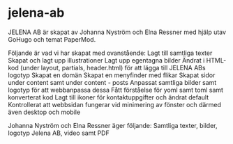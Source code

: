 # jelena-ab
 
 JELENA AB är skapat av Johanna Nyström och Elna Ressner med hjälp utav GoHugo och temat PaperMod.

 Följande är vad vi har skapat med ovanstående:
  Lagt till samtliga texter
  Skapat och lagt upp illustrationer
  Lagt upp egentagna bilder
  Ändrat i HTML-kod (under layout, partials, header.html) för att lägga till JELENA ABs logotyp
  Skapat en domän
  Skapat en menyfinder med flikar
  Skapat sidor under content samt under content - posts
  Anpassat samtliga bilder samt logotyp för att webbanpassa dessa
  Fått förståelse för yoml samt toml samt konverterat kod
  Lagt till ikoner för kontaktuppgifter och ändrat default
  Kontrollerat att webbsidan fungerar vid minimering av fönster och därmed även desktop och mobile



  Johanna Nyström och Elna Ressner äger följande:
  Samtliga texter, bilder, logotyp Jelena AB, video samt PDF 
